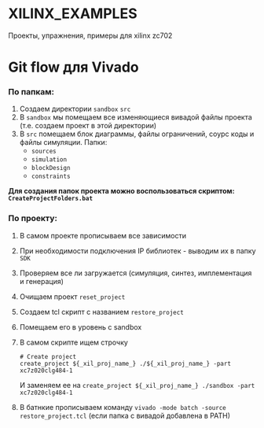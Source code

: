 # XILINX_EXAMPLES

Проекты, упражнения, примеры для xilinx zc702

# Git flow для Vivado

### По папкам:
1. Создаем директории ```sandbox``` ```src```
2. В ```sandbox``` мы помещаем все изменяющиеся вивадой файлы проекта (т.е. создаем проект в этой директории)
3. В ```src``` помещаем блок диаграммы, файлы ограничений, соурс коды и файлы симуляции. Папки:  
    + ```sources```
    + ```simulation```
    + ```blockDesign```
    + ```constraints```

  **Для создания папок проекта можно воспользоваться скриптом: ```CreateProjectFolders.bat```**
<br>

### По проекту:
1. В самом проекте прописываем все зависимости
2. При необходимости подключения IP библиотек - выводим их в папку ```SDK```
3. Проверяем все ли загружается (симуляция, синтез, имплементация и генерация)
4. Очищаем проект ``` reset_project ```
5. Создаем tcl скрипт с названием ``` restore_project ```
6. Помещаем его в уровень с sandbox
7. В самом скрипте ищем строчку

    ```
    # Create project
    create_project ${_xil_proj_name_} ./${_xil_proj_name_} -part xc7z020clg484-1
    ```

    И заменяем ее на ```create_project ${_xil_proj_name_} ./sandbox -part xc7z020clg484-1```
8. В батнкие прописываем команду ``` vivado -mode batch -source restore_project.tcl ``` (если папка с вивадой добавлена в PATH)
